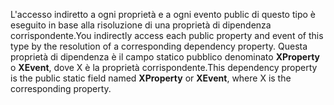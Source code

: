<span data-ttu-id="8cc4d-101">L'accesso indiretto a ogni proprietà e a ogni evento public di questo tipo è eseguito in base alla risoluzione di una proprietà di dipendenza corrispondente.</span><span class="sxs-lookup"><span data-stu-id="8cc4d-101">You indirectly access each public property and event of this type by the resolution of a corresponding dependency property.</span></span> <span data-ttu-id="8cc4d-102">Questa proprietà di dipendenza è il campo statico pubblico denominato **XProperty** o **XEvent**, dove X è la proprietà corrispondente.</span><span class="sxs-lookup"><span data-stu-id="8cc4d-102">This dependency property is the public static field named **XProperty** or **XEvent**, where X is the corresponding property.</span></span>